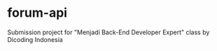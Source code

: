 # forum-api

Submission project for "Menjadi Back-End Developer Expert" class by Dicoding Indonesia
